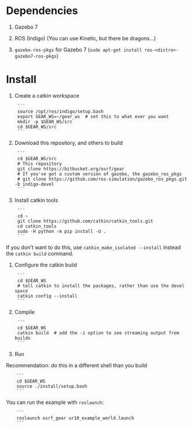 # Dependencies

1. Gazebo 7
1. ROS (Indigo) (You can use Kinetic, but there be dragons...)

1. `gazebo-ros-pkgs` for Gazebo 7 (`sudo apt-get install ros-<distro>-gazebo7-ros-pkgs`)

# Install

1. Create a catkin workspace

        ```
        source /opt/ros/indigo/setup.bash
        export GEAR_WS=~/gear_ws  # set this to what ever you want
        mkdir -p $GEAR_WS/src
        cd $GEAR_WS/src
        ```

1. Download this repository, and others to build

        ```
        cd $GEAR_WS/src
        # This repository
        git clone https://bitbucket.org/osrf/gear
        # If you've got a custom version of gazebo, the gazebo_ros_pkgs
        # git clone https://github.com/ros-simulation/gazebo_ros_pkgs.git -b indigo-devel
        ```

1. Install catkin tools

        ```
        cd ~
        git clone https://github.com/catkin/catkin_tools.git
        cd catkin_tools
        sudo -H python -m pip install -U .
        ```

If you don't want to do this, use `catkin_make_isolated --install` instead the `catkin build` command.

1. Configure the catkin build

        ```
        cd $GEAR_WS
        # tell catkin to install the packages, rather than use the devel space
        catkin config --install
        ```

1. Compile

        ```
        cd $GEAR_WS
        catkin build  # add the -i option to see streaming output from builds
        ```

1. Run

Recommendation: do this in a different shell than you build

        ```
        cd $GEAR_WS
        source ./install/setup.bash
        ```

You can run the example with `roslaunch`:

        ```
        roslaunch osrf_gear ur10_example_world.launch
        ```
